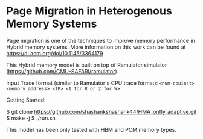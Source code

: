 # Page Migration in Heterogenous Memory Systems

Page migration is one of the techniques to improve memory performance in Hybrid memory systems. More information on this work can be found at https://dl.acm.org/doi/10.1145/3364179

This Hybrid memory model is built on top of Ramulator simulator (https://github.com/CMU-SAFARI/ramulator).

Input Trace format (similar to Ramulator's CPU trace format):
`<num-cpuinst> <memory_address> <IP> <1 for R or 2 for W>`

Getting Started:

  $ git clone https://github.com/shashankshashank44/HMA_onfly_adaptive.git
  $ make -j
  $ ./run.sh

This model has been only tested with HBM and PCM memory types.

